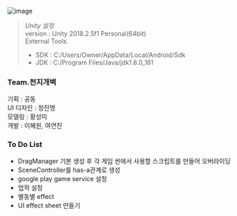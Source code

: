 ![image](https://user-images.githubusercontent.com/48902155/80517771-84070480-89c0-11ea-95fd-350a109764d5.png)

>*Unity 설정*  
>version : Unity 2018.2.5f1 Personal(64bit)  
>External Tools  
> * SDK : C:/Users/Owner/AppData/Local/Android/Sdk  
> * JDK : C:/Program Files/Java/jdk1.8.0_181  

### Team.천지개벽  
기획	: 공동  
UI 디자인	: 정진명  
모델링	: 황성미  
개발	: 이혜원, 여연진  

### To Do List  
- DragManager 기본 생성 후 각 게임 씬에서 사용할 스크립트를 만들어 오버라이딩
- SceneController를 has-a관계로 생성
- google play game service 설정
- 업적 설정
- 별동별 effect
- UI effect sheet 만들기
